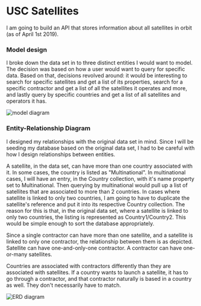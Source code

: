 # USC Satellites

I am going to build an API that stores information about all satellites in orbit (as of April 1st 2019). 

### Model design

I broke down the data set in to three distinct entities I would want to model. The decision was based on how a user would want to query for specific data. Based on that, decisions revolved around: it would be interesting to search for specific satellites and get a list of its properties, search for a specific contractor and get a list of all the satellites it operates and more, and lastly query by specific countries and get a list of all satellites and operators it has.

![model diagram](https://github.com/ismailshak/USC-Satellites-API/blob/master/planning/models.jpeg "Model Diagram")

### Entity-Relationship Diagram

I designed my relationships with the original data set in mind. Since I will be seeding my database based on the original data set, I had to be careful with how I design relationships between entities.

A satellite, in the data set, can have more than one country associated with it. In some cases, the country is listed as "Multinational". In multinational cases, I will have an entry, in the Country collection, with it's name property set to Multinational. Then querying by multinational would pull up a list of satellites that are associated to more than 2 countries. In cases where satellite is linked to only two countries, I am going to have to duplicate the satellite's reference and put it into its respective Country collection. The reason for this is that, in the original data set, where a satellite is linked to only two countries, the listing is represented as Country1/Country2. This would be simple enough to sort the database appropriately.

Since a single contractor can have more than one satellite, and a satellite is linked to only one contractor, the relationship between them is as depicted. Satellite can have one-and-only-one contractor. A contractor can have one-or-many satellites.

Countries are associated with contractors differently than they are associated with satellites. If a country wants to launch a satellite, it has to go through a contractor, and that contractor naturally is based in a country as well. They don't necessarily have to match.

![ERD diagram](https://github.com/ismailshak/USC-Satellites-API/blob/master/planning/ERD.jpeg "ERD Diagram")